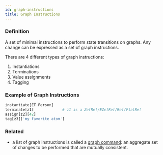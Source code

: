 ```yaml
---
id: graph-instructions
title: Graph Instructions
---
```


  
### Definition  
A set of minimal instructions to perform state transitions on graphs. Any change can be expressed as a set of graph instructions.  
  
There are 4 different types of graph instructions:  
1. Instantiations  
2. Terminations  
3. Value assignments  
4. Tagging  
  
  
  
### Example of Graph Instructions  
```python  
instantiate[ET.Person]  
terminate[z1]             # z1 is a ZefRef/EZefRef/Ref/FlatRef  
assign[z2][42]  
tag[z3]['my favorite atom']  
```  
  
  
### Related  
- a list of graph instructions is called a [graph command](graph-instructions): an aggregate set of changes to be performed that are mutually consistent.